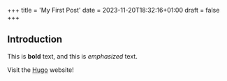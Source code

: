 +++
title = 'My First Post'
date = 2023-11-20T18:32:16+01:00
draft = false
+++


## Introduction

This is **bold** text, and this is *emphasized* text.

Visit the [Hugo](https://gohugo.io) website!


